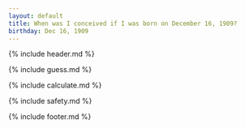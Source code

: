 ```yaml
---
layout: default
title: When was I conceived if I was born on December 16, 1909?
birthday: Dec 16, 1909
---
```


{% include header.md %}

{% include guess.md %}

{% include calculate.md %}

{% include safety.md %}

{% include footer.md %}



